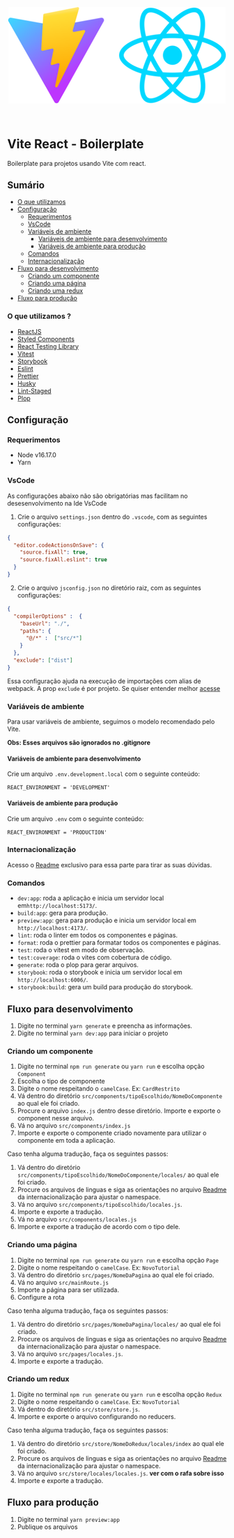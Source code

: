 <center>
  <img src=".gitlab/assets/logo-vite-react.svg" alt="A logo vite and react" width="500" />
</center>
<br /><br />

# Vite React - Boilerplate
Boilerplate para projetos usando Vite com react.

## Sumário
- [O que utilizamos](#o-que-utilizamos)
- [Configuração](#configuração)
  - [Requerimentos](#requerimentos)
  - [VsCode](#vscode)
  - [Variáveis de ambiente](#variáveis-de-ambiente)
    - [Variáveis de ambiente para desenvolvimento](#variáveis-de-ambiente-para-desenvolvimento)
    - [Variáveis de ambiente para produção](#variáveis-de-ambiente-para-produção)
  - [Comandos](#commands)
  - [Internacionalização](#internacionalização)
- [Fluxo para desenvolvimento](#fluxo-para-desenvolvimento)
  - [Criando um componente](#criando-um-componente)
  - [Criando uma página](#criando-uma-página)
  - [Criando uma redux](#criando-um-redux)
- [Fluxo para produção](#fluxo-para-produção)


### O que utilizamos ?

- [ReactJS](https://reactjs.org/)
- [Styled Components](https://styled-components.com/)
- [React Testing Library](https://testing-library.com/docs/react-testing-library/intro)
- [Vitest](https://vitest.dev/)
- [Storybook](https://storybook.js.org/)
- [Eslint](https://eslint.org/)
- [Prettier](https://prettier.io/)
- [Husky](https://github.com/typicode/husky)
- [Lint-Staged](https://github.com/okonet/lint-staged)
- [Plop](https://plopjs.com/)

## Configuração

### Requerimentos
- Node v16.17.0
- Yarn

### VsCode
As configurações abaixo não são obrigatórias mas facilitam
no desesenvolvimento na Ide VsCode
1. Crie o arquivo `settings.json` dentro do `.vscode`, com as seguintes configurações:

```json
{
  "editor.codeActionsOnSave": {
    "source.fixAll": true,
    "source.fixAll.eslint": true
  }
}

```

2. Crie o arquivo `jsconfig.json` no diretório raiz, com as seguintes configurações:

```json
{
  "compilerOptions" :  {
    "baseUrl": "./",
    "paths": {
      "@/*" :  ["src/*"]
    }
  },
  "exclude": ["dist"]
}
```
Essa configuração ajuda na execução de importações com alias de webpack. A prop `exclude` é por projeto. Se quiser entender melhor [acesse](https://code.visualstudio.com/docs/languages/jsconfig#_using-webpack-aliases)

### Variáveis de ambiente
Para usar variáveis de ambiente, seguimos o modelo recomendado pelo Vite.

**Obs: Esses arquivos são ignorados no .gitignore**

#### Variáveis de ambiente para desenvolvimento
Crie um arquivo `.env.development.local` com o seguinte conteúdo:
```
REACT_ENVIRONMENT = 'DEVELOPMENT'
```
#### Variáveis de ambiente para produção
Crie um arquivo `.env` com o seguinte conteúdo:
```
REACT_ENVIRONMENT = 'PRODUCTION'
```
### Internacionalização
Acesso o [Readme](src/locales/README.md) exclusivo para essa parte para tirar as suas
dúvidas.

### Comandos
* `dev:app`: roda a aplicação e inicia um servidor local em`http://localhost:5173/`.
* `build:app`: gera para produção.
* `preview:app`: gera para produção e inicia um servidor local em `http://localhost:4173/`.
* `lint`: roda o linter em todos os componentes e páginas.
* `format`: roda o prettier para formatar todos os componentes e páginas.
* `test`: roda o vitest em modo de observação.
* `test:coverage`: roda o vites com cobertura de código.
* `generate`: roda o plop para gerar arquivos.
* `storybook`: roda o storybook e inicia um servidor local em `http://localhost:6006/`.
* `storybook:build`: gera um build para produção do storybook.

## Fluxo para desenvolvimento
1. Digite no terminal `yarn generate` e preencha as informações.
2. Digite no terminal `yarn dev:app` para iniciar o projeto

### Criando um componente

1. Digite no terminal `npm run generate` ou `yarn run` e
   escolha opção `Component`
2. Escolha o tipo de componente
3. Digite o nome respeitando o `camelCase`. Ex: `CardRestrito`
4. Vá dentro do diretório `src/components/tipoEscolhido/NomeDoComponente` ao qual ele foi criado.
5. Procure o arquivo `index.js` dentro desse diretório. Importe e
   exporte o component nesse arquivo.
6. Vá no arquivo `src/components/index.js`
7. Importe e exporte o componente criado novamente para utilizar
   o componente em toda a aplicação.

Caso tenha alguma tradução, faça os seguintes passos:

1. Vá dentro do diretório `src/components/tipoEscolhido/NomeDoComponente/locales/` ao qual ele foi criado.
2. Procure os arquivos de linguas e siga as orientações no arquivo [Readme](src/locales/README.md) da internacionalização para ajustar o namespace.
3. Vá no arquivo `src/components/tipoEscolhido/locales.js`.
4. Importe e exporte a tradução.
5. Vá no arquivo `src/components/locales.js`
6. Importe e exporte a tradução de acordo com o tipo dele.

### Criando uma página

1. Digite no terminal `npm run generate` ou `yarn run` e
   escolha opção `Page`
2. Digite o nome respeitando o `camelCase`. Ex: `NovoTutorial`
3. Vá dentro do diretório `src/pages/NomeDaPagina` ao qual ele foi criado.
4. Vá no arquivo `src/mainRoute.js`
5. Importe a página para ser utilizada.
6. Configure a rota

Caso tenha alguma tradução, faça os seguintes passos:

1. Vá dentro do diretório `src/pages/NomeDaPagina/locales/` ao qual ele foi criado.
2. Procure os arquivos de linguas e siga as orientações no arquivo [Readme](src/locales/README.md) da internacionalização para ajustar o namespace.
3. Vá no arquivo `src/pages/locales.js`.
4. Importe e exporte a tradução.

### Criando um redux

1. Digite no terminal `npm run generate` ou `yarn run` e
   escolha opção `Redux`
2. Digite o nome respeitando o `camelCase`. Ex: `NovoTutorial`
3. Vá dentro do diretório `src/store/store.js`.
4. Importe e exporte o arquivo configurando no reducers.

Caso tenha alguma tradução, faça os seguintes passos:

1. Vá dentro do diretório `src/store/NomeDoRedux/locales/index` ao qual ele foi criado.
2. Procure os arquivos de linguas e siga as orientações no arquivo [Readme](src/locales/README.md) da internacionalização para ajustar o namespace.
3. Vá no arquivo `src/store/locales/locales.js`. **ver com o rafa sobre isso**
4. Importe e exporte a tradução.

## Fluxo para produção
1. Digite no terminal `yarn preview:app`
2. Publique os arquivos
